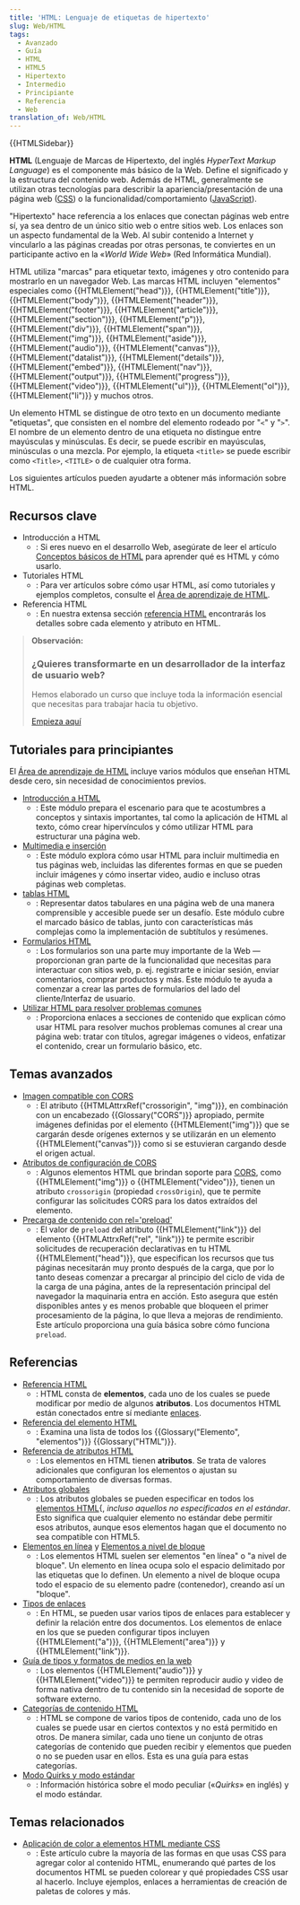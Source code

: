 ```yaml
---
title: 'HTML: Lenguaje de etiquetas de hipertexto'
slug: Web/HTML
tags:
  - Avanzado
  - Guía
  - HTML
  - HTML5
  - Hipertexto
  - Intermedio
  - Principiante
  - Referencia
  - Web
translation_of: Web/HTML
---
```


{{HTMLSidebar}}

**HTML** (Lenguaje de Marcas de Hipertexto, del inglés _HyperText Markup Language_) es el componente más básico de la Web. Define el significado y la estructura del contenido web. Además de HTML, generalmente se utilizan otras tecnologías para describir la apariencia/presentación de una página web ([CSS](/es/docs/Web/CSS)) o la funcionalidad/comportamiento ([JavaScript](/es/docs/Web/JavaScript)).

"Hipertexto" hace referencia a los enlaces que conectan páginas web entre sí, ya sea dentro de un único sitio web o entre sitios web. Los enlaces son un aspecto fundamental de la Web. Al subir contenido a Internet y vincularlo a las páginas creadas por otras personas, te conviertes en un participante activo en la «_World Wide Web_» (Red Informática Mundial).

HTML utiliza "marcas" para etiquetar texto, imágenes y otro contenido para mostrarlo en un navegador Web. Las marcas HTML incluyen "elementos" especiales como {{HTMLElement("head")}}, {{HTMLElement("title")}}, {{HTMLElement("body")}}, {{HTMLElement("header")}}, {{HTMLElement("footer")}}, {{HTMLElement("article")}}, {{HTMLElement("section")}}, {{HTMLElement("p")}}, {{HTMLElement("div")}}, {{HTMLElement("span")}}, {{HTMLElement("img")}}, {{HTMLElement("aside")}}, {{HTMLElement("audio")}}, {{HTMLElement("canvas")}}, {{HTMLElement("datalist")}}, {{HTMLElement("details")}}, {{HTMLElement("embed")}}, {{HTMLElement("nav")}}, {{HTMLElement("output")}}, {{HTMLElement("progress")}}, {{HTMLElement("video")}}, {{HTMLElement("ul")}}, {{HTMLElement("ol")}}, {{HTMLElement("li")}} y muchos otros.

Un elemento HTML se distingue de otro texto en un documento mediante "etiquetas", que consisten en el nombre del elemento rodeado por "`<`" y "`>`". El nombre de un elemento dentro de una etiqueta no distingue entre mayúsculas y minúsculas. Es decir, se puede escribir en mayúsculas, minúsculas o una mezcla. Por ejemplo, la etiqueta `<title>` se puede escribir como `<Title>`, `<TITLE>` o de cualquier otra forma.

Los siguientes artículos pueden ayudarte a obtener más información sobre HTML.

## Recursos clave

- Introducción a HTML
  - : Si eres nuevo en el desarrollo Web, asegúrate de leer el artículo [Conceptos básicos de HTML](/es/docs/Learn/Getting_started_with_the_web/HTML_basics) para aprender qué es HTML y cómo usarlo.
- Tutoriales HTML
  - : Para ver artículos sobre cómo usar HTML, así como tutoriales y ejemplos completos, consulte el [Área de aprendizaje de HTML](/es/docs/Learn/HTML).
- Referencia HTML
  - : En nuestra extensa sección [referencia HTML](/es/docs/Web/HTML/Referencia) encontrarás los detalles sobre cada elemento y atributo en HTML.

> **Observación:**
>
> ### ¿Quieres transformarte en un desarrollador de la interfaz de usuario web?
>
> Hemos elaborado un curso que incluye toda la información esencial que necesitas para trabajar hacia tu objetivo.
>
> [Empieza aquí](/docs/Learn/Front-end_web_developer)

## Tutoriales para principiantes

El [Área de aprendizaje de HTML](/es/docs/Learn/HTML) incluye varios módulos que enseñan HTML desde cero, sin necesidad de conocimientos previos.

- [Introducción a HTML](/es/docs/Learn/HTML/Introduction_to_HTML)
  - : Este módulo prepara el escenario para que te acostumbres a conceptos y sintaxis importantes, tal como la aplicación de HTML al texto, cómo crear hipervínculos y cómo utilizar HTML para estructurar una página web.
- [Multimedia e inserción](/es/docs/Learn/HTML/Multimedia_and_embedding)
  - : Este módulo explora cómo usar HTML para incluir multimedia en tus páginas web, incluidas las diferentes formas en que se pueden incluir imágenes y cómo insertar video, audio e incluso otras páginas web completas.
- [tablas HTML](/es/docs/Learn/HTML/Tables)
  - : Representar datos tabulares en una página web de una manera comprensible y accesible puede ser un desafío. Este módulo cubre el marcado básico de tablas, junto con características más complejas como la implementación de subtítulos y resúmenes.
- [Formularios HTML](/es/docs/Learn/HTML/Forms)
  - : Los formularios son una parte muy importante de la Web — proporcionan gran parte de la funcionalidad que necesitas para interactuar con sitios web, p. ej. registrarte e iniciar sesión, enviar comentarios, comprar productos y más. Este módulo te ayuda a comenzar a crear las partes de formularios del lado del cliente/Interfaz de usuario.
- [Utilizar HTML para resolver problemas comunes](/es/docs/Learn/HTML/Howto)
  - : Proporciona enlaces a secciones de contenido que explican cómo usar HTML para resolver muchos problemas comunes al crear una página web: tratar con títulos, agregar imágenes o videos, enfatizar el contenido, crear un formulario básico, etc.

## Temas avanzados

- [Imagen compatible con CORS](/es/docs/Web/HTML/CORS_enabled_image)
  - : El atributo {{HTMLAttrxRef("crossorigin", "img")}}, en combinación con un encabezado {{Glossary("CORS")}} apropiado, permite imágenes definidas por el elemento {{HTMLElement("img")}} que se cargarán desde orígenes externos y se utilizarán en un elemento {{HTMLElement("canvas")}} como si se estuvieran cargando desde el origen actual.
- [Atributos de configuración de CORS](/es/docs/Web/HTML/CORS_settings_attributes)
  - : Algunos elementos HTML que brindan soporte para [CORS](/es/docs/Web/HTTP/CORS), como {{HTMLElement("img")}} o {{HTMLElement("video")}}, tienen un atributo `crossorigin` (propiedad `crossOrigin`), que te permite configurar las solicitudes CORS para los datos extraídos del elemento.
- [Precarga de contenido con rel='preload'](/es/docs/Web/HTML/Preloading_content)
  - : El valor de `preload` del atributo {{HTMLElement("link")}} del elemento {{HTMLAttrxRef("rel", "link")}} te permite escribir solicitudes de recuperación declarativas en tu HTML {{HTMLElement("head")}}, que especifican los recursos que tus páginas necesitarán muy pronto después de la carga, que por lo tanto deseas comenzar a precargar al principio del ciclo de vida de la carga de una página, antes de la representación principal del navegador la maquinaria entra en acción. Esto asegura que estén disponibles antes y es menos probable que bloqueen el primer procesamiento de la página, lo que lleva a mejoras de rendimiento. Este artículo proporciona una guía básica sobre cómo funciona `preload`.

## Referencias

- [Referencia HTML](/es/docs/Web/HTML/Reference)
  - : HTML consta de **elementos**, cada uno de los cuales se puede modificar por medio de algunos **atributos**. Los documentos HTML están conectados entre sí mediante [enlaces](/es/docs/Web/HTML/Link_types).
- [Referencia del elemento HTML](/es/docs/Web/HTML/Element)
  - : Examina una lista de todos los {{Glossary("Elemento", "elementos")}} {{Glossary("HTML")}}.
- [Referencia de atributos HTML](/es/docs/Web/HTML/Attributes)
  - : Los elementos en HTML tienen **atributos**. Se trata de valores adicionales que configuran los elementos o ajustan su comportamiento de diversas formas.
- [Atributos globales](/es/docs/Web/HTML/Global_attributes)
  - : Los atributos globales se pueden especificar en todos los [elementos HTML](/es/docs/Web/HTML/Element){, _incluso aquellos no especificados en el estándar_. Esto significa que cualquier elemento no estándar debe permitir esos atributos, aunque esos elementos hagan que el documento no sea compatible con HTML5.
- [Elementos en línea](/es/docs/Web/HTML/Inline_elements) y [Elementos a nivel de bloque](/es/docs/Web/HTML/Block-level_elements)
  - : Los elementos HTML suelen ser elementos "en línea" o "a nivel de bloque". Un elemento en línea ocupa solo el espacio delimitado por las etiquetas que lo definen. Un elemento a nivel de bloque ocupa todo el espacio de su elemento padre (contenedor), creando así un "bloque".
- [Tipos de enlaces](/es/docs/Web/HTML/Link_types)
  - : En HTML, se pueden usar varios tipos de enlaces para establecer y definir la relación entre dos documentos. Los elementos de enlace en los que se pueden configurar tipos incluyen {{HTMLElement("a")}}, {{HTMLElement("area")}} y {{HTMLElement("link")}}.
- [Guía de tipos y formatos de medios en la web](/es/docs/Web/Media/Formats)
  - : Los elementos {{HTMLElement("audio")}} y {{HTMLElement("video")}} te permiten reproducir audio y video de forma nativa dentro de tu contenido sin la necesidad de soporte de software externo.
- [Categorías de contenido HTML](/es/docs/Web/Guide/HTML/Content_categories)
  - : HTML se compone de varios tipos de contenido, cada uno de los cuales se puede usar en ciertos contextos y no está permitido en otros. De manera similar, cada uno tiene un conjunto de otras categorías de contenido que pueden recibir y elementos que pueden o no se pueden usar en ellos. Esta es una guía para estas categorías.
- [Modo Quirks y modo estándar](/es/docs/Web/HTML/Quirks_Mode_and_Standards_Mode)
  - : Información histórica sobre el modo peculiar («_Quirks_» en inglés) y el modo estándar.

## Temas relacionados

- [Aplicación de color a elementos HTML mediante CSS](/es/docs/Web/HTML/Applying_color)
  - : Este artículo cubre la mayoría de las formas en que usas CSS para agregar color al contenido HTML, enumerando qué partes de los documentos HTML se pueden colorear y qué propiedades CSS usar al hacerlo. Incluye ejemplos, enlaces a herramientas de creación de paletas de colores y más.
